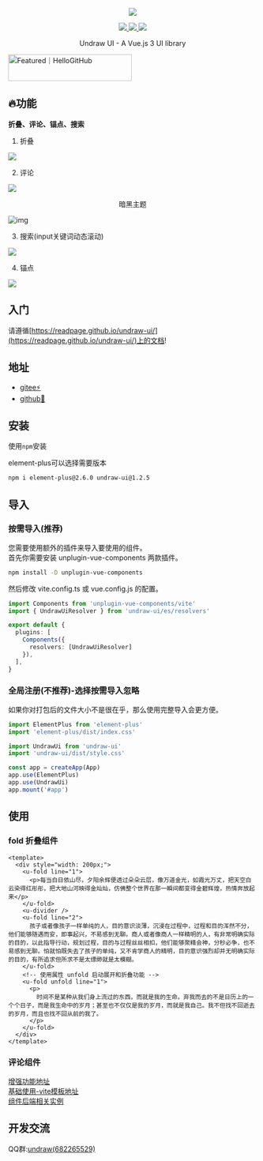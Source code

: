   <p align="center">
    <img src="https://s2.loli.net/2022/04/19/m4aqSs6DINYCLjG.png">
  </p>
<p align="center">
   <a href="https://www.npmjs.org/package/undraw-ui">
    <img src="https://img.shields.io/npm/v/undraw-ui.svg">
  </a>
  <a href="https://npmcharts.com/compare/undraw-ui?minimal=true">
    <img src="https://img.shields.io/npm/dt/undraw-ui.svg">
  </a>
  <a href="https://github.com/vuejs/core">
    <img src="https://img.shields.io/badge/dependencies-vue%E2%89%A53.2.25-green">
  </a>



<p align="center">Undraw UI - A Vue.js 3 UI library</p>
<a href="https://hellogithub.com/repository/787564b16f214b2f851724bc140cb493" target="_blank"><img src="https://api.hellogithub.com/v1/widgets/recommend.svg?rid=787564b16f214b2f851724bc140cb493&claim_uid=2LGtR6bWFcSuqfk" alt="Featured｜HelloGitHub" style="width: 250px; height: 54px;" width="250" height="54" /></a>

## 🔥功能

**折叠、评论、锚点、搜索**



1. 折叠

![](https://s2.loli.net/2022/04/28/frd5h8bulF7SZK6.png)


2. 评论

![](https://s2.loli.net/2022/04/28/HtGWBxsJ5LljDEU.png)

<p style="text-align: center">暗黑主题<p>

![img](https://gitee.com/undraw/undraw-ui/raw/master/public/docs/comment-dark.png)

3. 搜索(input关键词动态滚动)

![](https://s2.loli.net/2022/06/22/juvX79t6OPcaWZs.png)

4. 锚点

![](https://s2.loli.net/2022/04/30/r2XbGviK8FqUoRQ.png)

## 入门

请遵循[https://readpage.github.io/undraw-ui/](https://readpage.github.io/undraw-ui/)上的文档!

## 地址

- [gitee⚡️](https://gitee.com/undraw/undraw-ui)
- [github📌](https://github.com/readpage/undraw-ui)

## 安装

使用`npm`安装  

element-plus可以选择需要版本
```sh
npm i element-plus@2.6.0 undraw-ui@1.2.5
```

## 导入

### 按需导入(推荐)
您需要使用额外的插件来导入要使用的组件。  
首先你需要安装 unplugin-vue-components 两款插件。

```sh
npm install -D unplugin-vue-components
```

然后修改 vite.config.ts 或 vue.config.js 的配置。

```ts
import Components from 'unplugin-vue-components/vite'
import { UndrawUiResolver } from 'undraw-ui/es/resolvers'

export default {
  plugins: [
    Components({
      resolvers: [UndrawUiResolver]
    }),
  ],
}
```

### 全局注册(不推荐)-选择按需导入忽略
如果你对打包后的文件大小不是很在乎，那么使用完整导入会更方便。
```ts
import ElementPlus from 'element-plus'
import 'element-plus/dist/index.css'

import UndrawUi from 'undraw-ui'
import 'undraw-ui/dist/style.css'

const app = createApp(App)
app.use(ElementPlus)
app.use(UndrawUi)
app.mount('#app')
```

## 使用

### fold 折叠组件

```vue
<template>
  <div style="width: 200px;">
    <u-fold line="1">
      <p>每当白日依山尽，夕阳余辉便透过朵朵云层，像万道金光，如霞光万丈，把天空白云染得红彤彤，把大地山河映得金灿灿，仿佛整个世界在那一瞬间都变得金碧辉煌，热情奔放起来</p>
    </u-fold>
    <u-divider />
    <u-fold line="2">
      孩子或者像孩子一样单纯的人，目的意识淡薄，沉浸在过程中，过程和目的浑然不分，他们能够随遇而安，即事起兴，不易感到无聊。商人或者像商人一样精明的人，有非常明确实际的目的，以此指导行动，规划过程，目的与过程丝丝相扣，他们能够聚精会神，分秒必争，也不易感到无聊。怕就怕既失去了孩子的单纯，又不肯学商人的精明，目的意识强烈却并无明确实际的目的，有所追求但所求不是太缥缈就是太模糊。
    </u-fold>
    <!-- 使用属性 unfold 启动展开和折叠功能 -->
    <u-fold unfold line="1">
      <p>
        时间不是某种从我们身上流过的东西，而就是我的生命。弃我而去的不是日历上的一个个日子，而是我生命中的岁月；甚至也不仅仅是我的岁月，而就是我自己。我不但找不回逝去的岁月，而且也找不回从前的我了。
      </p>
    </u-fold>
  </div>
</template>
```
### 评论组件
[增强功能地址](https://readpage.github.io/undraw-ui/components/comment.html)  
[基础使用-vite模板地址](https://gitee.com/undraw/undraw-ui-demo/tree/master/Vue)  
[组件后端相关实例](https://gitee.com/undraw/undraw-ui-demo/tree/master/Java)  



## 开发交流

QQ群:[undraw(682265529)](https://jq.qq.com/?_wv=1027&k=NsgARkfw)

